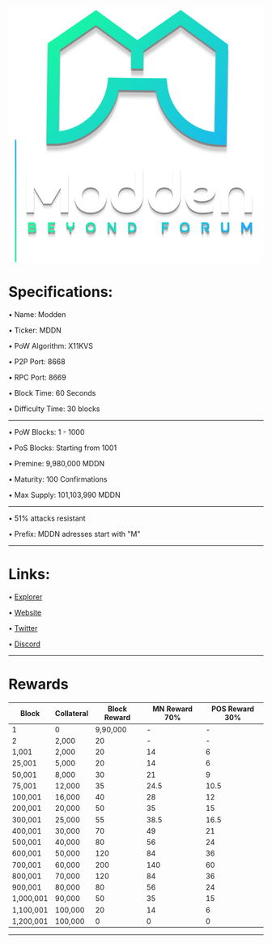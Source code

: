 ![](share/pixmaps/modden_splash.png)




Specifications:
==================

• Name:             Modden

• Ticker:           MDDN

• PoW Algorithm:    X11KVS

• P2P Port:         8668

• RPC Port:         8669

• Block Time:       60 Seconds

• Difficulty Time:  30 blocks

---

• PoW Blocks:       1 - 1000

• PoS Blocks:       Starting from 1001  

• Premine:          9,980,000 MDDN

• Maturity:         100 Confirmations  

• Max Supply:       101,103,990 MDDN

---

• 51% attacks resistant

• Prefix: MDDN adresses start with "M"  

---

Links:
==================

• [Explorer](https://explorer.modden.io/)

• [Website](https://modden.io/)

• [Twitter](https://twitter.com/Moddencoin)

• [Discord](https://discord.gg/V5HSbJZ4j7)

---

Rewards
==================


|   Block   | Collateral  | Block Reward  | MN Reward 70% | POS Reward 30% |
| --------- | ----------- | ------------- | ------------- | -------------- |
| 1         | 0           | 9,90,000      | \-            | \-             |
| 2         | 2,000       | 20            | \-            | \-             |
| 1,001     | 2,000       | 20            | 14            | 6              |
| 25,001    | 5,000       | 20            | 14            | 6              |
| 50,001    | 8,000       | 30            | 21            | 9              |
| 75,001    | 12,000      | 35            | 24.5          | 10.5           |
| 100,001   | 16,000      | 40            | 28            | 12             |
| 200,001   | 20,000      | 50            | 35            | 15             |
| 300,001   | 25,000      | 55            | 38.5          | 16.5           |
| 400,001   | 30,000      | 70            | 49            | 21             |
| 500,001   | 40,000      | 80            | 56            | 24             |
| 600,001   | 50,000      | 120           | 84            | 36             |
| 700,001   | 60,000      | 200           | 140           | 60             |
| 800,001   | 70,000      | 120           | 84            | 36             |
| 900,001   | 80,000      | 80            | 56            | 24             |
| 1,000,001 | 90,000      | 50            | 35            | 15             |
| 1,100,001 | 100,000     | 20            | 14            | 6              |
| 1,200,001 | 100,000     | 0             | 0             | 0              |

---
